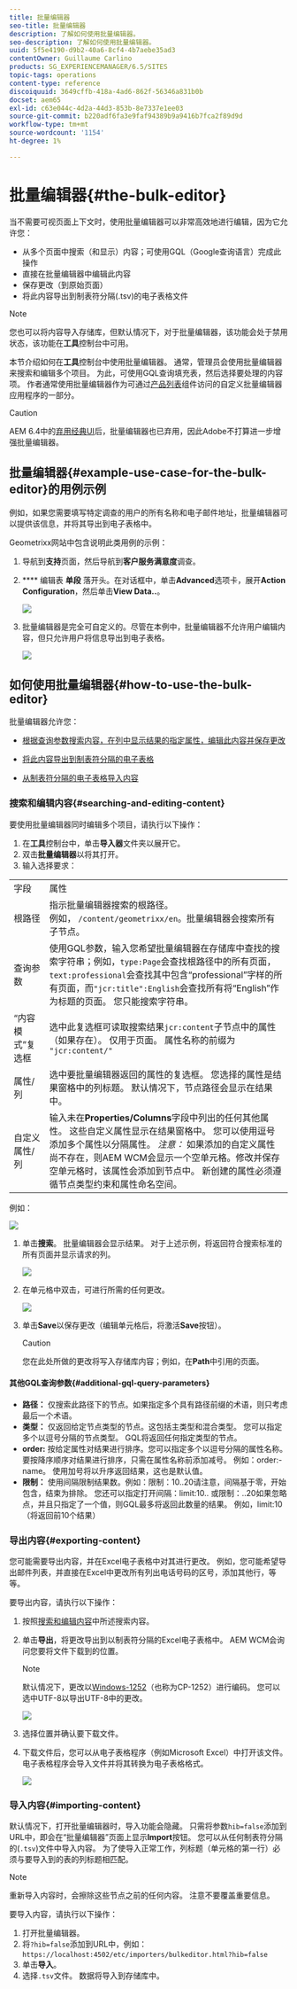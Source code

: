 ```yaml
---
title: 批量编辑器
seo-title: 批量编辑器
description: 了解如何使用批量编辑器。
seo-description: 了解如何使用批量编辑器。
uuid: 5f5e4190-d9b2-40a6-8cf4-4b7aebe35ad3
contentOwner: Guillaume Carlino
products: SG_EXPERIENCEMANAGER/6.5/SITES
topic-tags: operations
content-type: reference
discoiquuid: 3649cffb-418a-4ad6-862f-56346a831b0b
docset: aem65
exl-id: c63e044c-4d2a-44d3-853b-8e7337e1ee03
source-git-commit: b220adf6fa3e9faf94389b9a9416b7fca2f89d9d
workflow-type: tm+mt
source-wordcount: '1154'
ht-degree: 1%

---
```


# 批量编辑器{#the-bulk-editor}

当不需要可视页面上下文时，使用批量编辑器可以非常高效地进行编辑，因为它允许您：

* 从多个页面中搜索（和显示）内容；可使用GQL（Google查询语言）完成此操作
* 直接在批量编辑器中编辑此内容
* 保存更改（到原始页面）
* 将此内容导出到制表符分隔(.tsv)的电子表格文件

>[!NOTE]
>
>您也可以将内容导入存储库，但默认情况下，对于批量编辑器，该功能会处于禁用状态，该功能在&#x200B;**工具**&#x200B;控制台中可用。

本节介绍如何在&#x200B;**工具**&#x200B;控制台中使用批量编辑器。 通常，管理员会使用批量编辑器来搜索和编辑多个项目。 为此，可使用GQL查询填充表，然后选择要处理的内容项。 作者通常使用批量编辑器作为可通过[产品列表](/help/sites-authoring/default-components.md#productlist)组件访问的自定义批量编辑器应用程序的一部分。

>[!CAUTION]
>
>AEM 6.4中的[弃用经典UI](/help/release-notes/deprecated-removed-features.md)后，批量编辑器也已弃用，因此Adobe不打算进一步增强批量编辑器。

## 批量编辑器{#example-use-case-for-the-bulk-editor}的用例示例

例如，如果您需要填写特定调查的用户的所有名称和电子邮件地址，批量编辑器可以提供该信息，并将其导出到电子表格中。

Geometrixx网站中包含说明此类用例的示例：

1. 导航到&#x200B;**支持**&#x200B;页面，然后导航到&#x200B;**客户服务满意度**&#x200B;调查。
1. **** 编辑表 **单段** 落开头。在对话框中，单击&#x200B;**Advanced**&#x200B;选项卡，展开&#x200B;**Action Configuration**，然后单击&#x200B;**View Data..**。

   ![](assets/custsatsurvey.png)

1. 批量编辑器是完全可自定义的。尽管在本例中，批量编辑器不允许用户编辑内容，但只允许用户将信息导出到电子表格。

   ![](assets/bulkeditor.png)

## 如何使用批量编辑器{#how-to-use-the-bulk-editor}

批量编辑器允许您：

* [根据查询参数搜索内容，在列中显示结果的指定属性，编辑此内容并保存更改](#searching-and-editing-content)
* [将此内容导出到制表符分隔的电子表格](#exporting-content)

* [从制表符分隔的电子表格导入内容](#importing-content)

### 搜索和编辑内容{#searching-and-editing-content}

要使用批量编辑器同时编辑多个项目，请执行以下操作：

1. 在&#x200B;**工具**&#x200B;控制台中，单击&#x200B;**导入器**&#x200B;文件夹以展开它。
1. 双击&#x200B;**批量编辑器**&#x200B;以将其打开。
1. 输入选择要求：

<table>
 <tbody>
  <tr>
   <td>字段</td>
   <td>属性</td>
  </tr>
  <tr>
   <td>根路径</td>
   <td>指示批量编辑器搜索的根路径。<br /> 例如，  <code>/content/geometrixx/en</code>。批量编辑器会搜索所有子节点。</td>
  </tr>
  <tr>
   <td>查询参数</td>
   <td>使用GQL参数，输入您希望批量编辑器在存储库中查找的搜索字符串；例如，<code>type:Page</code>会查找根路径中的所有页面，<code>text:professional</code>会查找其中包含“professional”字样的所有页面，而<code>"jcr:title":English</code>会查找所有将“English”作为标题的页面。 您只能搜索字符串。</td>
  </tr>
  <tr>
   <td>“内容模式”复选框</td>
   <td>选中此复选框可读取搜索结果<code>jcr:content</code>子节点中的属性（如果存在）。 仅用于页面。 属性名称的前缀为 <code>"jcr:content/"</code></td>
  </tr>
  <tr>
   <td>属性/列</td>
   <td>选中要批量编辑器返回的属性的复选框。 您选择的属性是结果窗格中的列标题。 默认情况下，节点路径会显示在结果中。</td>
  </tr>
  <tr>
   <td>自定义属性/列</td>
   <td>输入未在<strong>Properties/Columns</strong>字段中列出的任何其他属性。 这些自定义属性显示在结果窗格中。 您可以使用逗号添加多个属性以分隔属性。 <i>注意：</i> 如果添加的自定义属性尚不存在，则AEM WCM会显示一个空单元格。修改并保存空单元格时，该属性会添加到节点中。 新创建的属性必须遵循节点类型约束和属性命名空间。</td>
  </tr>
 </tbody>
</table>

例如：

![](assets/searchfilter.png)

1. 单击&#x200B;**搜索**。 批量编辑器会显示结果。
对于上述示例，将返回符合搜索标准的所有页面并显示请求的列。

   ![](assets/chlimage_1-39.png)

1. 在单元格中双击，可进行所需的任何更改。

   ![](assets/srchresultedit.png)

1. 单击&#x200B;**Save**&#x200B;以保存更改（编辑单元格后，将激活&#x200B;**Save**&#x200B;按钮）。

   >[!CAUTION]
   >
   >您在此处所做的更改将写入存储库内容；例如，在&#x200B;**Path**&#x200B;中引用的页面。

#### 其他GQL查询参数{#additional-gql-query-parameters}

* **路径：** 仅搜索此路径下的节点。如果指定多个具有路径前缀的术语，则只考虑最后一个术语。
* **类型：** 仅返回给定节点类型的节点。这包括主类型和混合类型。 您可以指定多个以逗号分隔的节点类型。 GQL将返回任何指定类型的节点。
* **order:** 按给定属性对结果进行排序。您可以指定多个以逗号分隔的属性名称。 要按降序顺序对结果进行排序，只需在属性名称前添加减号。 例如：order:-name。 使用加号将以升序返回结果，这也是默认值。
* **限制：** 使用间隔限制结果数。例如：限制：10..20请注意，间隔基于零，开始包含，结束为排除。 您还可以指定打开间隔：limit:10.. 或限制：..20如果忽略点，并且只指定了一个值，则GQL最多将返回此数量的结果。 例如，limit:10（将返回前10个结果）

### 导出内容{#exporting-content}

您可能需要导出内容，并在Excel电子表格中对其进行更改。 例如，您可能希望导出邮件列表，并直接在Excel中更改所有列出电话号码的区号，添加其他行，等等。

要导出内容，请执行以下操作：

1. 按照[搜索和编辑内容](#searching-and-editing-content)中所述搜索内容。
1. 单击&#x200B;**导出**，将更改导出到以制表符分隔的Excel电子表格中。 AEM WCM会询问您要将文件下载到的位置。

   >[!NOTE]
   >
   >默认情况下，更改以[Windows-1252](https://en.wikipedia.org/wiki/Windows-1252)（也称为CP-1252）进行编码。 您可以选中UTF-8以导出UTF-8中的更改。

   ![](assets/srchrsesultexport.png)

1. 选择位置并确认要下载文件。
1. 下载文件后，您可以从电子表格程序（例如Microsoft Excel）中打开该文件。 电子表格程序会导入文件并将其转换为电子表格格式。

   ![](assets/exportinexcel.png)

### 导入内容{#importing-content}

默认情况下，打开批量编辑器时，导入功能会隐藏。 只需将参数`hib=false`添加到URL中，即会在“批量编辑器”页面上显示&#x200B;**Import**&#x200B;按钮。 您可以从任何制表符分隔的(`.tsv`)文件中导入内容。 为了使导入正常工作，列标题（单元格的第一行）必须与要导入到的表的列标题相匹配。

>[!NOTE]
>
>重新导入内容时，会擦除这些节点之前的任何内容。 注意不要覆盖重要信息。

要导入内容，请执行以下操作：

1. 打开批量编辑器。
1. 将`?hib=false`添加到URL中，例如：
   `https://localhost:4502/etc/importers/bulkeditor.html?hib=false`
1. 单击&#x200B;**导入**。
1. 选择`.tsv`文件。 数据将导入到存储库中。
